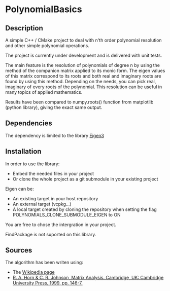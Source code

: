# PolynomialBasics

## Description

A simple C++ / CMake project to deal with n'th order polynomial resolution and other simple polynomial operations.

The project is currently under development and is delivered with unit tests.

The main feature is the resolution of polynomials of degree n by using the method of the companion matrix applied to its monic form. The eigen values of this matrix correspond to its roots and both real and imaginary roots are found by using this method.
Depending on the needs, you can pick real, imaginary of every roots of the polynomial.
This resolution can be useful in many topics of applied mathematics.

Results have been compared to numpy.roots() function from matplotlib (python library), giving the exact same output.  

## Dependencies

The dependency is limited to the library [Eigen3](https://eigen.tuxfamily.org/index.php?title=Main_Page)

## Installation

In order to use the library:
- Embed the needed files in your project
- Or clone the whole project as a git submodule in your existing project

Eigen can be:
- An existing target in your host repository
- An external target (vcpkg...)
- A local target created by cloning the repository when setting the flag POLYNOMIALS_CLONE_SUBMODULE_EIGEN to ON

You are free to chose the intergration in your project.

FindPackage is not suported on this library.

## Sources
The algorithm has been writen using:
- The [Wikipedia page](https://en.wikipedia.org/wiki/Companion_matrix)
- [R. A. Horn & C. R. Johnson, Matrix Analysis. Cambridge, UK: Cambridge University Press, 1999, pp. 146-7.](chrome-extension://efaidnbmnnnibpcajpcglclefindmkaj/https://anandinstitute.org/pdf/Roger_A.Horn.%20_Matrix_Analysis_2nd_edition(BookSee.org).pdf)
